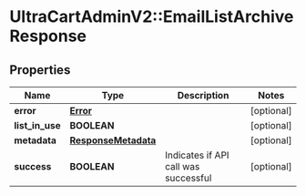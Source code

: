# UltraCartAdminV2::EmailListArchiveResponse

## Properties
Name | Type | Description | Notes
------------ | ------------- | ------------- | -------------
**error** | [**Error**](Error.md) |  | [optional] 
**list_in_use** | **BOOLEAN** |  | [optional] 
**metadata** | [**ResponseMetadata**](ResponseMetadata.md) |  | [optional] 
**success** | **BOOLEAN** | Indicates if API call was successful | [optional] 


